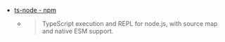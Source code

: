 - [ts-node - npm](https://www.npmjs.com/package/ts-node)
	- > TypeScript execution and REPL for node.js, with source map and native ESM support.